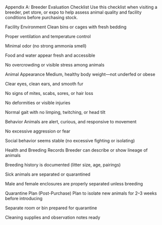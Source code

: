 Appendix A: Breeder Evaluation Checklist
Use this checklist when visiting a breeder, pet store, or expo to help assess animal quality and facility conditions before purchasing stock.

Facility Environment
 Clean bins or cages with fresh bedding

 Proper ventilation and temperature control

 Minimal odor (no strong ammonia smell)

 Food and water appear fresh and accessible

 No overcrowding or visible stress among animals

Animal Appearance
 Medium, healthy body weight—not underfed or obese

 Clear eyes, clean ears, and smooth fur

 No signs of mites, scabs, sores, or hair loss

 No deformities or visible injuries

 Normal gait with no limping, twitching, or head tilt

Behavior
 Animals are alert, curious, and responsive to movement

 No excessive aggression or fear

 Social behavior seems stable (no excessive fighting or isolating)

Health and Breeding Records
 Breeder can describe or show lineage of animals

 Breeding history is documented (litter size, age, pairings)

 Sick animals are separated or quarantined

 Male and female enclosures are properly separated unless breeding

Quarantine Plan (Post-Purchase)
 Plan to isolate new animals for 2–3 weeks before introducing

 Separate room or bin prepared for quarantine

 Cleaning supplies and observation notes ready